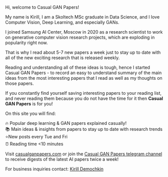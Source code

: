 Hi, welcome to Casual GAN Papers!

My name is Kirill, I am a Skoltech MSc graduate in Data Science, and I love Computer Vision, Deep Learning, and especially GANs.

I joined Samsung AI Center, Moscow in 2020 as a research scientist to work on generative computer vision research projects, which are exploding in popularity right now.

That is why I read about 5-7 new papers a week just to stay up to date with all of the new exciting research that is released weekly. 

Reading and understanding all of these ideas is tough, hence I started Casual GAN Papers - to record an easy to understand summary of the main ideas from the most interesting papers that I read as well as my thoughts on those papers.

If you constantly find yourself saving interesting papers to your reading list, and never reading them because you do not have the time for it then **Casual GAN Papers** is for you!

On this site you will find:

🔥 Popular deep learning & GAN papers explained casually!  
📚 Main ideas & insights from papers to stay up to date with research trends  
⭐️New posts every Tue and Fri  
⏰ Reading time <10 minutes  

Visit [casualganpapers.com](https://www.casualganpapers.com)
or join the [Casual GAN Papers telegram channel](https://t.me/joinchat/KeutnzlvetRkZGZi)
to receive digests of the latest AI papers twice a week!

For business inquiries contact: [Kirill Demochkin](mailto:kdemochkin@gmail.com)
